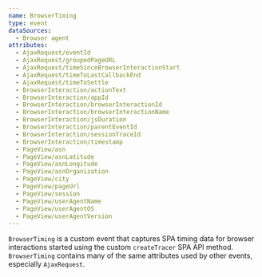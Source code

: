 ```yaml
---
name: BrowserTiming
type: event
dataSources:
  - Browser agent
attributes:
  - AjaxRequest/eventId
  - AjaxRequest/groupedPageURL
  - AjaxRequest/timeSinceBrowserInteractionStart
  - AjaxRequest/timeToLastCallbackEnd
  - AjaxRequest/timeToSettle
  - BrowserInteraction/actionText
  - BrowserInteraction/appId
  - BrowserInteraction/browserInteractionId
  - BrowserInteraction/browserInteractionName
  - BrowserInteraction/jsDuration
  - BrowserInteraction/parentEventId
  - BrowserInteraction/sessionTraceId
  - BrowserInteraction/timestamp
  - PageView/asn
  - PageView/asnLatitude
  - PageView/asnLongitude
  - PageView/asnOrganization
  - PageView/city
  - PageView/pageUrl
  - PageView/session
  - PageView/userAgentName
  - PageView/userAgentOS
  - PageView/userAgentVersion
---
```


`BrowserTiming` is a custom event that captures SPA timing data for browser interactions started using the custom `createTracer` SPA API method. `BrowserTiming` contains many of the same attributes used by other events, especially `AjaxRequest`.
